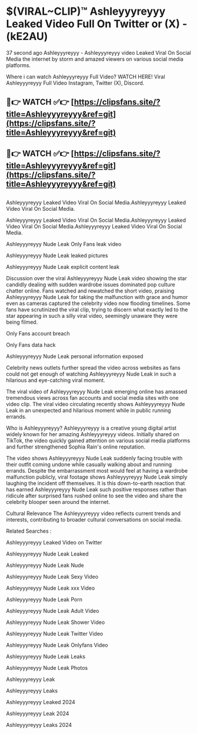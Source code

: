# $(VIRAL~CLIP)™ Ashleyyyreyyy Leaked Video Full On Twitter or (X) -(kE2AU)
37 second ago Ashleyyyreyyy - Ashleyyyreyyy video Leaked Viral On Social Media the internet by storm and amazed viewers on various social media platforms.

Where i can watch Ashleyyyreyyy Full Video? WATCH HERE! Viral Ashleyyyreyyy Full Video Instagram, Twitter (X), Discord.

## 🔴👉 WATCH ✅👉 [https://clipsfans.site/?title=Ashleyyyreyyy&ref=git](https://clipsfans.site/?title=Ashleyyyreyyy&ref=git)
## 🔴👉 WATCH ✅👉 [https://clipsfans.site/?title=Ashleyyyreyyy&ref=git](https://clipsfans.site/?title=Ashleyyyreyyy&ref=git)
##
Ashleyyyreyyy Leaked Video Viral On Social Media.Ashleyyyreyyy Leaked Video Viral On Social Media.

Ashleyyyreyyy Leaked Video Viral On Social Media.Ashleyyyreyyy Leaked Video Viral On Social Media.Ashleyyyreyyy Leaked Video Viral On Social Media.

Ashleyyyreyyy Nude Leak Only Fans leak video

Ashleyyyreyyy Nude Leak leaked pictures

Ashleyyyreyyy Nude Leak explicit content leak

Discussion over the viral Ashleyyyreyyy Nude Leak video showing the star candidly dealing with sudden wardrobe issues dominated pop culture chatter online. Fans watched and rewatched the short video, praising Ashleyyyreyyy Nude Leak for taking the malfunction with grace and humor even as cameras captured the celebrity video now flooding timelines. Some fans have scrutinized the viral clip, trying to discern what exactly led to the star appearing in such a silly viral video, seemingly unaware they were being filmed.


Only Fans account breach

Only Fans data hack

Ashleyyyreyyy Nude Leak personal information exposed

Celebrity news outlets further spread the video across websites as fans could not get enough of watching Ashleyyyreyyy Nude Leak in such a hilarious and eye-catching viral moment.


The viral video of Ashleyyyreyyy Nude Leak emerging online has amassed tremendous views across fan accounts and social media sites with one video clip. The viral video circulating recently shows Ashleyyyreyyy Nude Leak in an unexpected and hilarious moment while in public running errands.


Who is Ashleyyyreyyy? Ashleyyyreyyy is a creative young digital artist widely known for her amazing Ashleyyyreyyy videos. Initially shared on TikTok, the video quickly gained attention on various social media platforms and further strengthened Sophia Rain's online reputation.

The video shows Ashleyyyreyyy Nude Leak suddenly facing trouble with their outfit coming undone while casually walking about and running errands. Despite the embarrassment most would feel at having a wardrobe malfunction publicly, viral footage shows Ashleyyyreyyy Nude Leak simply laughing the incident off themselves. It is this down-to-earth reaction that has earned Ashleyyyreyyy Nude Leak such positive responses rather than ridicule after surprised fans rushed online to see the video and share the celebrity blooper seen around the internet.

Cultural Relevance The Ashleyyyreyyy video reflects current trends and interests, contributing to broader cultural conversations on social media.

Related Searches :

Ashleyyyreyyy Leaked Video on Twitter

Ashleyyyreyyy Nude Leak Leaked

Ashleyyyreyyy Nude Leak Nude

Ashleyyyreyyy Nude Leak Sexy Video

Ashleyyyreyyy Nude Leak xxx Video

Ashleyyyreyyy Nude Leak Porn

Ashleyyyreyyy Nude Leak Adult Video

Ashleyyyreyyy Nude Leak Shower Video

Ashleyyyreyyy Nude Leak Twitter Video

Ashleyyyreyyy Nude Leak Onlyfans Video

Ashleyyyreyyy Nude Leak Leaks

Ashleyyyreyyy Nude Leak Photos

Ashleyyyreyyy Leak

Ashleyyyreyyy Leaks

Ashleyyyreyyy Leaked 2024

Ashleyyyreyyy Leak 2024

Ashleyyyreyyy Leaks 2024
